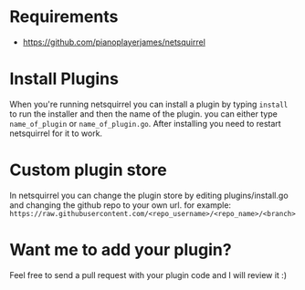# Requirements
- https://github.com/pianoplayerjames/netsquirrel

# Install Plugins
When you're running netsquirrel you can install a plugin by typing ```install``` to run the installer and then the name of the plugin. you can either type ```name_of_plugin``` or ```name_of_plugin.go```. After installing you need to restart netsquirrel for it to work.

# Custom plugin store
In netsquirrel you can change the plugin store by editing plugins/install.go and changing the github repo to your own url. for example: ```https://raw.githubusercontent.com/<repo_username>/<repo_name>/<branch>```

# Want me to add your plugin?
Feel free to send a pull request with your plugin code and I will review it :)
